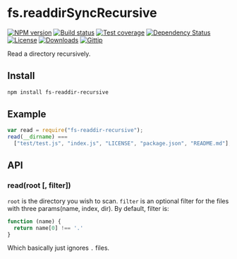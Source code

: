 # fs.readdirSyncRecursive

[![NPM version][npm-image]][npm-url]
[![Build status][travis-image]][travis-url]
[![Test coverage][coveralls-image]][coveralls-url]
[![Dependency Status][david-image]][david-url]
[![License][license-image]][license-url]
[![Downloads][downloads-image]][downloads-url]
[![Gittip][gittip-image]][gittip-url]

Read a directory recursively.

## Install

```bash
npm install fs-readdir-recursive
```

## Example

```js
var read = require("fs-readdir-recursive");
read(__dirname) ===
  ["test/test.js", "index.js", "LICENSE", "package.json", "README.md"];
```

## API

### read(root [, filter])

`root` is the directory you wish to scan. `filter` is an optional filter for the files with three params(name, index, dir). By default, filter is:

```js
function (name) {
  return name[0] !== '.'
}
```

Which basically just ignores `.` files.

[npm-image]: https://img.shields.io/npm/v/fs-readdir-recursive.svg?style=flat-square
[npm-url]: https://npmjs.org/package/fs-readdir-recursive
[github-tag]: http://img.shields.io/github/tag/fs-utils/fs-readdir-recursive.svg?style=flat-square
[github-url]: https://github.com/fs-utils/fs-readdir-recursive/tags
[travis-image]: https://img.shields.io/travis/fs-utils/fs-readdir-recursive.svg?style=flat-square
[travis-url]: https://travis-ci.org/fs-utils/fs-readdir-recursive
[coveralls-image]: https://img.shields.io/coveralls/fs-utils/fs-readdir-recursive.svg?style=flat-square
[coveralls-url]: https://coveralls.io/r/fs-utils/fs-readdir-recursive
[david-image]: http://img.shields.io/david/fs-utils/fs-readdir-recursive.svg?style=flat-square
[david-url]: https://david-dm.org/fs-utils/fs-readdir-recursive
[license-image]: http://img.shields.io/npm/l/fs-readdir-recursive.svg?style=flat-square
[license-url]: LICENSE
[downloads-image]: http://img.shields.io/npm/dm/fs-readdir-recursive.svg?style=flat-square
[downloads-url]: https://npmjs.org/package/fs-readdir-recursive
[gittip-image]: https://img.shields.io/gratipay/jonathanong.svg?style=flat-square
[gittip-url]: https://gratipay.com/jonathanong/
